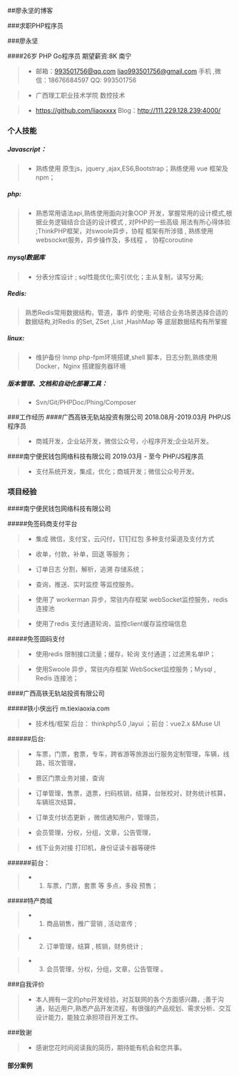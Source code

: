 ##廖永坚的博客

###求职PHP程序员

###廖永坚 

####26岁  PHP Go程序员   期望薪资:8K   南宁 

>* 邮箱：993501756@qq.com  liao993501756@gmail.com 手机 ,微信：18676684597  QQ: 993501756

>* 广西理工职业技术学院  数控技术

>* https://github.com/liaoxxxx   Blog：http://111.229.128.239:4000/	

### 个人技能

##### Javascript： 
>* 熟练使用 原生js，jquery ,ajax,ES6,Bootstrap；熟练使用 vue 框架及npm； 

##### php:
>* 熟悉常用语法api,熟练使用面向对象OOP 开发，掌握常用的设计模式,根据业务逻辑结合合适的设计模式 , 对PHP的一些高级 用法有所心得体验 ;ThinkPHP框架，对swoole异步，协程 框架有所涉猎 , 熟练使用 websocket服务，异步操作及，多线程 ， 协程coroutine 

##### mysql数据库
>* 分表分库设计 ; sql性能优化;索引优化；主从复制，读写分离; 

##### Redis:
>	熟悉Redis常用数据结构，管道，事件 的使用; 可结合业务场景选择合适的数据结构,对Redis 的Set, ZSet ,List ,HashMap 等 底层数据结构有所掌握
 
##### linux:
>* 维护备份 lnmp php-fpm环境搭建,shell 脚本，日志分割,熟练使用Docker，Nginx 搭建服务器环境


##### 版本管理、文档和自动化部署工具：
>* Svn/Git/PHPDoc/Phing/Composer

###工作经历
####广西高铁无轨站投资有限公司            2018.08月-2019.03月                  PHP/JS程序员
>* 商城开发，企业站开发，微信公众号，小程序开发;企业站开发。

####南宁便民钱包网络科技有限公司          2019.03月 - 至今                     PHP/JS程序员
>* 支付系统开发，集成，优化；商城开发；微信公众号开发。


### 项目经验

####南宁便民钱包网络科技有限公司

#####免签码商支付平台
>* 集成 微信，支付宝，云闪付，钉钉红包 多种支付渠道及支付方式

>* 收单，付款，补单，回退 等服务；

>* 订单日志 分割，解析，追溯 存储系统；

>* 查询，推送、实时监控 等监控服务。

>* 使用了 workerman 异步，常驻内存框架 webSocket监控服务，redis 连接池

>* 使用了redis 支付通道轮询，监控client缓存监控端信息

#####免签固码支付
>* 使用redis 限制接口流量；缓存，轮询 支付通道；过滤黑名单IP； 

>* 使用Swoole 异步，常驻内存框架 WebSocket监控服务；Mysql , Redis 连接池；


####广西高铁无轨站投资有限公司

#####铁小侠出行 m.tiexiaoxia.com
>* 技术栈/框架  后台： thinkphp5.0 ,layui ；前台：vue2.x  &Muse UI  

######后台:

>* 车票，门票，套票，专车，跨省游等旅游出行服务定制管理，车辆，线路，班次管理，

>* 景区门票业务对接，查询

>* 订单管理，售票，退票，扫码核销，结算，台账校对，财务统计核算，车辆班次结算，

>* 订单支付状态更新 ，微信通知用户，管理员，

>* 会员管理，分权，分组，文章，公告管理，

>* 线下业务对接 打印机，身份证读卡器等硬件

######前台：

>* 1. 车票，门票，套票 等 多点，多段 预售； 

#####特产商城

>* 1. 商品销售，推广营销 , 活动宣传 ; 

>* 2. 订单管理，结算 , 核销，财务统计 ; 

>* 3. 会员管理，分权，分组，文章，公告管理 。



###自我评价
>* 本人拥有一定的php开发经验，对互联网的各个方面感兴趣，;善于沟通，贴近用户,熟悉产品开发流程，有很强的产品规划、需求分析、交互设计能力，能独立承担项目开发工作。

###致谢
>* 感谢您花时间阅读我的简历，期待能有机会和您共事。


####
#### 部分案例